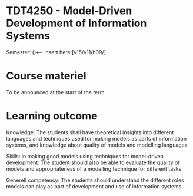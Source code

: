 TDT4250 - Model-Driven Development of Information Systems
======
Semester: ()<-- insert here:[v15/v11/h09/]

# Course materiel
To be announced at the start of the term.

# Learning outcome
Knowledge:
The students shall have theoretical insights into different languages and techniques used for making models as parts of information systems, and knowledge about quality of models and modelling languages 

Skills: in making good models using techniques for model-driven development. The student should also be able to evaluate the quality of models and appropriateness of a modelling technique for different tasks.

Generell competency: The students should understand the different roles models can play as part of development and use of information systems
